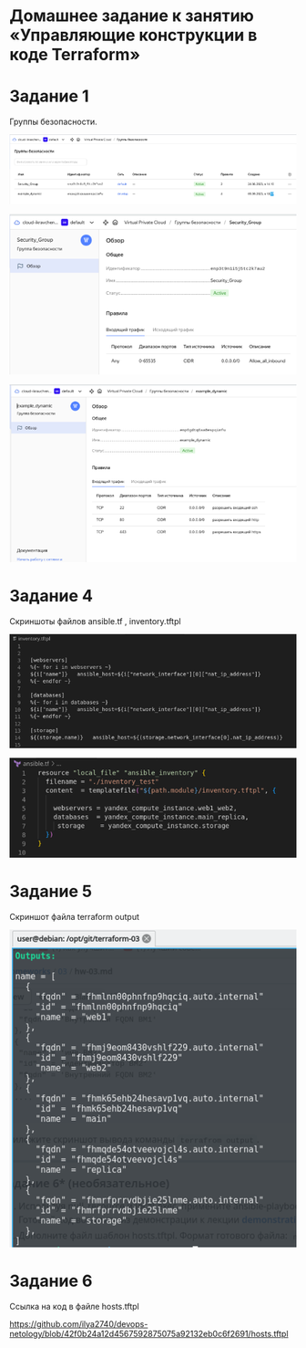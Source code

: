 # Домашнее задание к занятию «Управляющие конструкции в коде Terraform»

# Задание 1

Группы безопасности.

 ![Группы безопастности все](https://github.com/ilya2740/devops-netology/blob/terraform-03/Security_groups_2023-09-08_18-36.png)

 ![Группы безопастности созданые руками](https://github.com/ilya2740/devops-netology/blob/terraform-03/Security_groups_Security_Groups_inboud_rules__2023-09-08_18-36.png)

 ![Группы безопастности созданые terraform](https://github.com/ilya2740/devops-netology/blob/terraform-03/Security_groups_example_dynamic_inboud_rules__2023-09-08_18-36.png)



# Задание 4
Скриншоты файлов ansible.tf , inventory.tftpl

![Инвентори файл](https://github.com/ilya2740/devops-netology/blob/terraform-03/inventory_file_2023-09-08_18-44.png)

![Ансибл файл](https://github.com/ilya2740/devops-netology/blob/terraform-03/Ansible_file_2023-09-08_18-43.png)

# Задание 5
Скриншот файла terraform output

![Terraform output](https://github.com/ilya2740/devops-netology/blob/terraform-03/Output_file_2023-09-08_18-46.png)

# Задание 6
Ссылка на код в файле hosts.tftpl

https://github.com/ilya2740/devops-netology/blob/42f0b24a12d4567592875075a92132eb0c6f2691/hosts.tftpl
